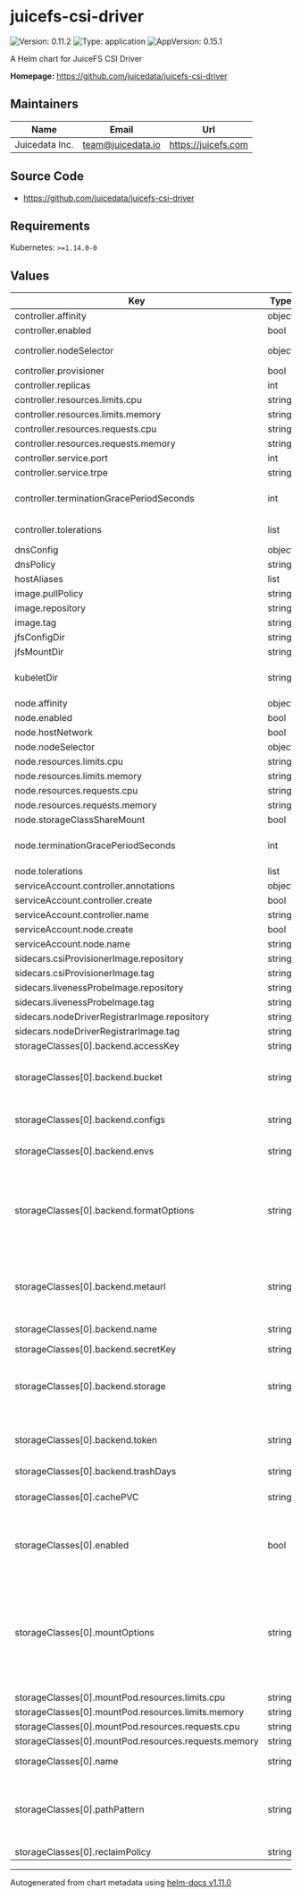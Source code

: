 # juicefs-csi-driver

![Version: 0.11.2](https://img.shields.io/badge/Version-0.11.2-informational?style=flat-square) ![Type: application](https://img.shields.io/badge/Type-application-informational?style=flat-square) ![AppVersion: 0.15.1](https://img.shields.io/badge/AppVersion-0.15.1-informational?style=flat-square)

A Helm chart for JuiceFS CSI Driver

**Homepage:** <https://github.com/juicedata/juicefs-csi-driver>

## Maintainers

| Name | Email | Url |
| ---- | ------ | --- |
| Juicedata Inc. | <team@juicedata.io> | <https://juicefs.com> |

## Source Code

* <https://github.com/juicedata/juicefs-csi-driver>

## Requirements

Kubernetes: `>=1.14.0-0`

## Values

| Key | Type | Default | Description |
|-----|------|---------|-------------|
| controller.affinity | object | Hard node and soft zone anti-affinity | Affinity for controller pods. |
| controller.enabled | bool | `true` |  |
| controller.nodeSelector | object | `{}` | Node selector for controller pods |
| controller.provisioner | bool | `false` |  |
| controller.replicas | int | `1` |  |
| controller.resources.limits.cpu | string | `"1000m"` |  |
| controller.resources.limits.memory | string | `"1Gi"` |  |
| controller.resources.requests.cpu | string | `"100m"` |  |
| controller.resources.requests.memory | string | `"512Mi"` |  |
| controller.service.port | int | `9909` |  |
| controller.service.trpe | string | `"ClusterIP"` |  |
| controller.terminationGracePeriodSeconds | int | `30` | Grace period to allow the controller to shutdown before it is killed |
| controller.tolerations | list | `[{"key":"CriticalAddonsOnly","operator":"Exists"}]` | Tolerations for controller pods |
| dnsConfig | object | `{}` |  |
| dnsPolicy | string | `"ClusterFirstWithHostNet"` |  |
| hostAliases | list | `[]` |  |
| image.pullPolicy | string | `""` |  |
| image.repository | string | `"juicedata/juicefs-csi-driver"` |  |
| image.tag | string | `"v0.15.1"` |  |
| jfsConfigDir | string | `"/var/lib/juicefs/config"` |  |
| jfsMountDir | string | `"/var/lib/juicefs/volume"` | juicefs mount dir |
| kubeletDir | string | `"/var/lib/kubelet"` | kubelet working directory,can be set using `--root-dir` when starting kubelet |
| node.affinity | object | Hard node and soft zone anti-affinity | Affinity for node pods. |
| node.enabled | bool | `true` |  |
| node.hostNetwork | bool | `false` |  |
| node.nodeSelector | object | `{}` | Node selector for node pods |
| node.resources.limits.cpu | string | `"2000m"` |  |
| node.resources.limits.memory | string | `"5Gi"` |  |
| node.resources.requests.cpu | string | `"1000m"` |  |
| node.resources.requests.memory | string | `"1Gi"` |  |
| node.storageClassShareMount | bool | `false` |  |
| node.terminationGracePeriodSeconds | int | `30` | Grace period to allow the node pod to shutdown before it is killed |
| node.tolerations | list | `[{"key":"CriticalAddonsOnly","operator":"Exists"}]` | Tolerations for node pods |
| serviceAccount.controller.annotations | object | `{}` |  |
| serviceAccount.controller.create | bool | `true` |  |
| serviceAccount.controller.name | string | `"juicefs-csi-controller-sa"` |  |
| serviceAccount.node.create | bool | `true` |  |
| serviceAccount.node.name | string | `"juicefs-csi-node-sa"` |  |
| sidecars.csiProvisionerImage.repository | string | `"quay.io/k8scsi/csi-provisioner"` |  |
| sidecars.csiProvisionerImage.tag | string | `"v1.6.0"` |  |
| sidecars.livenessProbeImage.repository | string | `"quay.io/k8scsi/livenessprobe"` |  |
| sidecars.livenessProbeImage.tag | string | `"v1.1.0"` |  |
| sidecars.nodeDriverRegistrarImage.repository | string | `"quay.io/k8scsi/csi-node-driver-registrar"` |  |
| sidecars.nodeDriverRegistrarImage.tag | string | `"v1.1.0"` |  |
| storageClasses[0].backend.accessKey | string | `""` | Access key for object storage |
| storageClasses[0].backend.bucket | string | `""` | Bucket URL. Read [this document](https://juicefs.com/docs/community/how_to_setup_object_storage) to learn how to setup different object storage. |
| storageClasses[0].backend.configs | string | `""` | Config for mount pod. Read [this document](https://juicefs.com/docs/csi/examples/config-and-env) for more usage. |
| storageClasses[0].backend.envs | string | `""` | Env for mount pod and format, such as `{"a": "b"}` |
| storageClasses[0].backend.formatOptions | string | `""` | Options of juicefs format/auth, connected by `,`, such as `block-size=4096,capacity=10`. Read ["Community Edition document"](https://juicefs.com/docs/community/command_reference#juicefs-format) or ["Cloud Service document"](https://juicefs.com/docs/cloud/commands_reference#auth) for more information. |
| storageClasses[0].backend.metaurl | string | `""` | Connection URL for metadata engine (e.g. Redis), using in Community edition. Read [this document](https://juicefs.com/docs/community/databases_for_metadata) for more information. |
| storageClasses[0].backend.name | string | `"juice"` | The JuiceFS file system name. |
| storageClasses[0].backend.secretKey | string | `""` | Secret key for object storage |
| storageClasses[0].backend.storage | string | `""` | Object storage type, such as `s3`, `gs`, `oss`, using in Community edition. Read [this document](https://juicefs.com/docs/community/how_to_setup_object_storage) for the full supported list. |
| storageClasses[0].backend.token | string | `""` | JuiceFS managed token, using in Cloud Service edition. Read [this document](https://juicefs.com/docs/cloud/metadata/#token-management) for more details. |
| storageClasses[0].backend.trashDays | string | `""` | Config for trash days |
| storageClasses[0].cachePVC | string | `""` | Using PVC as JuiceFS cache, read [this document](https://juicefs.com/docs/csi/examples/cache-dir/#use-pvc-as-cache-path-1) for more details. |
| storageClasses[0].enabled | bool | `true` | Default is true will create a new `StorageClass`. It will create `Secret` and `StorageClass` used by CSI Driver. |
| storageClasses[0].mountOptions | string | `nil` | Mount Options. Read ["Community Edition document"](https://juicefs.com/docs/community/command_reference#juicefs-mount) or ["Cloud Service document"](https://juicefs.com/docs/cloud/commands_reference#mount) to learn how to set different mount options.<br/><br/> Example:<br/> - `debug`<br/> - `cache-size=2048`<br/> - `cache-dir=/var/foo` |
| storageClasses[0].mountPod.resources.limits.cpu | string | `"5000m"` |  |
| storageClasses[0].mountPod.resources.limits.memory | string | `"5Gi"` |  |
| storageClasses[0].mountPod.resources.requests.cpu | string | `"1000m"` |  |
| storageClasses[0].mountPod.resources.requests.memory | string | `"1Gi"` |  |
| storageClasses[0].name | string | `"juicefs-sc"` | `StorageClass` Name. It is important. |
| storageClasses[0].pathPattern | string | `""` | Define subdir format in storageClass, read [this document](https://juicefs.com/docs/csi/examples/subpath/#using-pathpattern) for more details. If enabled, please make sure `controller.provisioner=true`. Example: `"${.PVC.name}"` |
| storageClasses[0].reclaimPolicy | string | `"Delete"` | Either `Delete` or `Retain`. |

----------------------------------------------
Autogenerated from chart metadata using [helm-docs v1.11.0](https://github.com/norwoodj/helm-docs/releases/v1.11.0)
